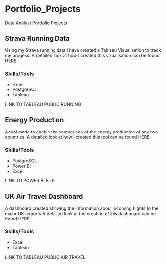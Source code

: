 # Portfolio_Projects
Data Analyst Portfolio Projects

## Strava Running Data
Using my Strava running data I have created a Tableau Visualisation to track my progess.
A detailed look at how I created this visualisation can be found HERE

### Skills/Tools
- Excel
- PostgreSQL
- Tableau

LINK TO TABLEAU PUBLIC RUNNING

## Energy Production
A tool made to enable the comparison of the energy production of any two countries.
A detailed look at how I created this tool can be found HERE

### Skills/Tools
- PostgreSQL
- Power BI
- Excel

LINK TO POWER BI FILE

## UK Air Travel Dashboard
A dashboard created showing the information about incoming flights to the major UK airports
A detailed look at the creation of this dashboard can be found HERE

### Skills/Tools
- Excel
- Tableau

LINK TO TABLEAU PUBLIC AIR TRAVEL
